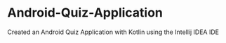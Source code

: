 # Android-Quiz-Application
Created an Android Quiz Application with Kotlin using the Intellij IDEA IDE
